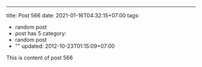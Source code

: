---
title: Post 566
date: 2021-01-16T04:32:15+07:00
tags:
  - random post
  - post has 5
category:
  - random post
  - ""
updated: 2012-10-23T01:15:09+07:00

This is content of post 566